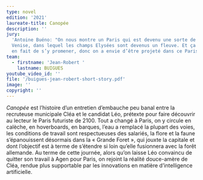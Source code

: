 ```yaml
---
type: novel
edition: '2021'
laureate-title: Canopée
description: ''
jury:
  'Antoine Buéno: "On nous montre un Paris qui est devenu une sorte de petite
  Venise, dans lequel les champs Elysées sont devenus un fleuve. Et ça donne envie
  en fait de s’y promener, donc on a envie d’être projeté dans ce Paris futuriste."'
team:
  - firstname: 'Jean-Robert '
    lastname: BUIGUES
youtube_video_id: ''
file: '/buigues-jean-robert-short-story.pdf'
image: ''
copyright: ''
---
```


_Canopée_ est l’histoire d’un entretien d’embauche peu banal entre la recruteuse municipale Cléa et le candidat Léo, prétexte pour faire découvrir au lecteur le Paris futuriste de 2100. Tout a changé à Paris, on y circule en calèche, en hoverboards, en barques, l’eau a remplacé la plupart des voies, les conditions de travail sont respectueuses des salariés, la flore et la faune s’épanouissent désormais dans la « Grande Foret », qui jouxte la capitale et dont l’objectif est à terme de s’étendre si loin qu’elle fusionnera avec la forêt allemande. Au terme de cette journée, alors qu’on laisse Léo convaincu de quitter son travail à Agen pour Paris, on rejoint la réalité douce-amère de Cléa, rendue plus supportable par les innovations en matière d’intelligence artificielle.

